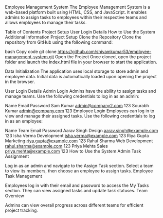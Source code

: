 Employee Management System
The Employee Management System is a web-based platform built using HTML, CSS, and JavaScript. It enables admins to assign tasks to employees within their respective teams and allows employees to manage their tasks.

Table of Contents
Project Setup
User Login Details
How to Use the System
Additional Information
Project Setup
Clone the Repository
Clone the repository from GitHub using the following command:

bash
Copy code
git clone https://github.com/shivamkumar53/employee-management-system.git
Open the Project
Once cloned, open the project folder and launch the index.html file in your browser to start the application.

Data Initialization
The application uses local storage to store admin and employee data. Initial data is automatically loaded upon opening the project in the browser.

User Login Details
Admin Login
Admins have the ability to assign tasks and manage teams. Use the following credentials to log in as an admin:

Name	Email	Password
Sam Kumar	admin@company2.com	123
Sourabh Kumar	admin@company.com	123
Employee Login
Employees can log in to view and manage their assigned tasks. Use the following credentials to log in as an employee:

Name	Team	Email	Password
Aarav Singh	Design	aarav.singh@example.com	123
Isha Verma	Development	isha.verma@example.com	123
Riya Gupta	Marketing	riya.gupta@example.com	123
Rahul Sharma	Web Development	rahul.sharma@example.com	123
Priya Mehta	Sales	priya.mehta@example.com	123
How to Use the System
Admin Task Assignment

Log in as an admin and navigate to the Assign Task section.
Select a team to view its members, then choose an employee to assign tasks.
Employee Task Management

Employees log in with their email and password to access the My Tasks section.
They can view assigned tasks and update task statuses.
Team Overview

Admins can view overall progress across different teams for efficient project tracking.